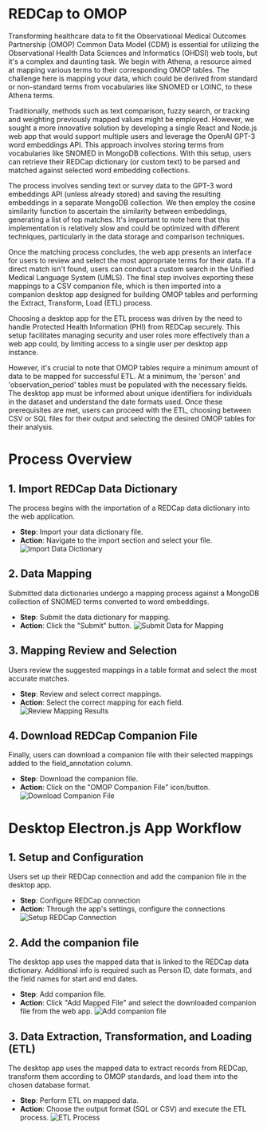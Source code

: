 # REDCap to OMOP

Transforming healthcare data to fit the Observational Medical Outcomes Partnership (OMOP) Common Data Model (CDM) is essential for utilizing the Observational Health Data Sciences and Informatics (OHDSI) web tools, but it's a complex and daunting task. We begin with Athena, a resource aimed at mapping various terms to their corresponding OMOP tables. The challenge here is mapping your data, which could be derived from standard or non-standard terms from vocabularies like SNOMED or LOINC, to these Athena terms.

Traditionally, methods such as text comparison, fuzzy search, or tracking and weighting previously mapped values might be employed. However, we sought a more innovative solution by developing a single React and Node.js web app that would support multiple users and leverage the OpenAI GPT-3 word embeddings API. This approach involves storing terms from vocabularies like SNOMED in MongoDB collections. With this setup, users can retrieve their REDCap dictionary (or custom text) to be parsed and matched against selected word embedding collections.

The process involves sending text or survey data to the GPT-3 word embeddings API (unless already stored) and saving the resulting embeddings in a separate MongoDB collection. We then employ the cosine similarity function to ascertain the similarity between embeddings, generating a list of top matches. It's important to note here that this implementation is relatively slow and could be optimized with different techniques, particularly in the data storage and comparison techniques.

Once the matching process concludes, the web app presents an interface for users to review and select the most appropriate terms for their data. If a direct match isn't found, users can conduct a custom search in the Unified Medical Language System (UMLS). The final step involves exporting these mappings to a CSV companion file, which is then imported into a companion desktop app designed for building OMOP tables and performing the Extract, Transform, Load (ETL) process.

Choosing a desktop app for the ETL process was driven by the need to handle Protected Health Information (PHI) from REDCap securely. This setup facilitates managing security and user roles more effectively than a web app could, by limiting access to a single user per desktop app instance.

However, it's crucial to note that OMOP tables require a minimum amount of data to be mapped for successful ETL. At a minimum, the 'person' and 'observation_period' tables must be populated with the necessary fields. The desktop app must be informed about unique identifiers for individuals in the dataset and understand the date formats used. Once these prerequisites are met, users can proceed with the ETL, choosing between CSV or SQL files for their output and selecting the desired OMOP tables for their analysis.

# Process Overview

## 1. Import REDCap Data Dictionary
   The process begins with the importation of a REDCap data dictionary into the web application.

- **Step**: Import your data dictionary file.
- **Action**: Navigate to the import section and select your file.
![Import Data Dictionary](frontend/src/assets/readme/webapp_submitData.png)

## 2. Data Mapping
   Submitted data dictionaries undergo a mapping process against a MongoDB collection of SNOMED terms converted to word embeddings.

- **Step**: Submit the data dictionary for mapping.
- **Action**: Click the "Submit" button.
 ![Submit Data for Mapping](frontend/src/assets/readme/webapp_submit_job.gif)

## 3. Mapping Review and Selection
   Users review the suggested mappings in a table format and select the most accurate matches.

- **Step**: Review and select correct mappings.
- **Action**: Select the correct mapping for each field.
 ![Review Mapping Results](frontend/src/assets/readme/webapp_prefer.gif)

## 4. Download REDCap Companion File
   Finally, users can download a companion file with their selected mappings added to the field_annotation column.

- **Step**: Download the companion file.
- **Action**: Click on the "OMOP Companion File" icon/button.
 ![Download Companion File](frontend/src/assets/readme/webapp_download.gif)

# Desktop Electron.js App Workflow
## 1. Setup and Configuration
Users set up their REDCap connection and add the companion file in the desktop app.

- **Step**: Configure REDCap connection
- **Action**: Through the app's settings, configure the connections
 ![Setup REDCap Connection](frontend/src/assets/readme/desktopapp_setup_connection.png)

## 2. Add the companion file
The desktop app uses the mapped data that is linked to the REDCap data dictionary. Additional info is required such as Person ID, date formats, and the field names for start and end dates.

- **Step**: Add companion file.
- **Action**: Click "Add Mapped File" and select the downloaded companion file from the web app.
 ![Add companion file](frontend/src/assets/readme/desktopapp_add_file.gif)

## 3. Data Extraction, Transformation, and Loading (ETL)
The desktop app uses the mapped data to extract records from REDCap, transform them according to OMOP standards, and load them into the chosen database format.

- **Step**: Perform ETL on mapped data.
- **Action**: Choose the output format (SQL or CSV) and execute the ETL process.
 ![ETL Process](frontend/src/assets/readme/desktopapp_output.gif)
